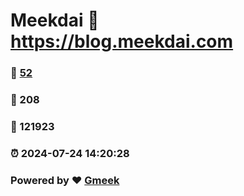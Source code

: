 # Meekdai :link: https://blog.meekdai.com 
### :page_facing_up: [52](https://blog.meekdai.com/tag.html) 
### :speech_balloon: 208 
### :hibiscus: 121923 
### :alarm_clock: 2024-07-24 14:20:28 
### Powered by :heart: [Gmeek](https://github.com/Meekdai/Gmeek)
